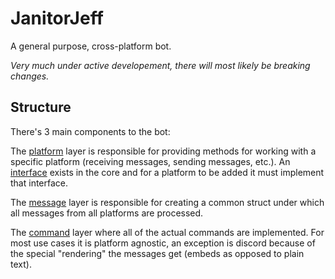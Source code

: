 # JanitorJeff
A general purpose, cross-platform bot.

*Very much under active developement, there will most likely be breaking changes.*

## Structure

There's 3 main components to the bot:

The [platform](https://git.slowtyper.com/slowtyper/janitorjeff/src/branch/main/platforms)
layer is responsible for providing methods for working with a specific platform
(receiving messages, sending messages, etc.). An
[interface](https://git.slowtyper.com/slowtyper/janitorjeff/src/branch/main/core/message.go#L11-L23)
exists in the core and for a platform to be added it must implement that
interface.

The [message](https://git.slowtyper.com/slowtyper/janitorjeff/src/branch/main/core/message.go#L93-L101)
layer is responsible for creating a common struct under which all messages from
all platforms are processed.

The [command](https://git.slowtyper.com/slowtyper/janitorjeff/src/branch/main/commands)
layer where all of the actual commands are implemented. For most use cases it
is platform agnostic, an exception is discord because of the special
"rendering" the messages get (embeds as opposed to plain text).
